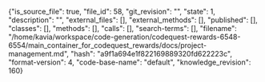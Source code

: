 {"is_source_file": true, "file_id": 58, "git_revision": "", "state": 1, "description": "", "external_files": [], "external_methods": [], "published": [], "classes": [], "methods": [], "calls": [], "search-terms": [], "filename": "/home/kavia/workspace/code-generation/codequest-rewards-6548-6554/main_container_for_codequest_rewards/docs/project-management.md", "hash": "a9f1a694e1f822169889320fd622223c", "format-version": 4, "code-base-name": "default", "knowledge_revision": 160}